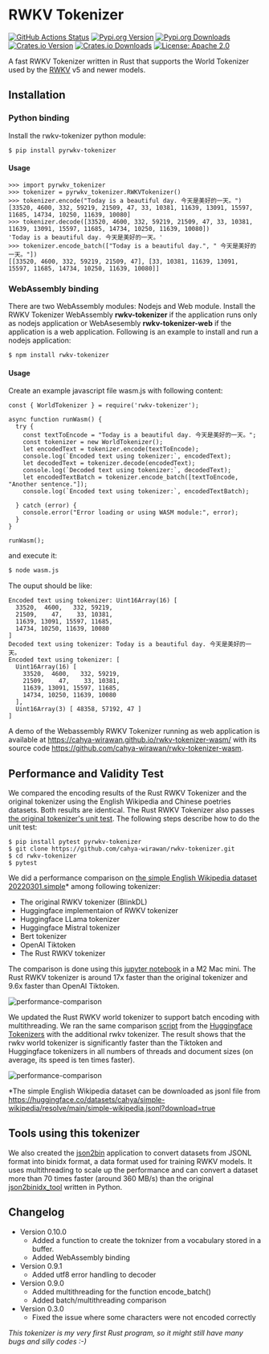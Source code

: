 # RWKV Tokenizer


[![GitHub Actions Status](https://github.com/cahya-wirawan/rwkv-tokenizer/actions/workflows/CI.yml/badge.svg)](https://github.com/cahya-wirawan/rwkv-tokenizer/actions/)
[![Pypi.org Version](https://img.shields.io/pypi/v/pyrwkv-tokenizer.svg)](https://pypi.org/project/pyrwkv-tokenizer/)
[![Pypi.org Downloads](https://img.shields.io/pypi/dd/pyrwkv-tokenizer)](https://pypi.org/project/pyrwkv-tokenizer/)
[![Crates.io Version](https://img.shields.io/crates/v/rwkv-tokenizer.svg)](https://crates.io/crates/rwkv-tokenizer)
[![Crates.io Downloads](https://img.shields.io/crates/d/rwkv-tokenizer.svg)](https://crates.io/crates/rwkv-tokenizer)
[![License: Apache 2.0](https://img.shields.io/badge/license-Apache_2.0-blue.svg)](https://github.com/cahya-wirawan/rwkv-tokenizer/blob/main/LICENSE.txt)


A fast RWKV Tokenizer written in Rust that supports the World Tokenizer used by the 
[RWKV](https://github.com/BlinkDL/RWKV-LM) v5 and newer models.

## Installation

### Python binding

Install the rwkv-tokenizer python module:
```
$ pip install pyrwkv-tokenizer
```
#### Usage
```
>>> import pyrwkv_tokenizer
>>> tokenizer = pyrwkv_tokenizer.RWKVTokenizer()
>>> tokenizer.encode("Today is a beautiful day. 今天是美好的一天。")
[33520, 4600, 332, 59219, 21509, 47, 33, 10381, 11639, 13091, 15597, 11685, 14734, 10250, 11639, 10080]
>>> tokenizer.decode([33520, 4600, 332, 59219, 21509, 47, 33, 10381, 11639, 13091, 15597, 11685, 14734, 10250, 11639, 10080])
'Today is a beautiful day. 今天是美好的一天。'
>>> tokenizer.encode_batch(["Today is a beautiful day.", " 今天是美好的一天。"])
[[33520, 4600, 332, 59219, 21509, 47], [33, 10381, 11639, 13091, 15597, 11685, 14734, 10250, 11639, 10080]]
```

### WebAssembly binding

There are two WebAssembly modules: Nodejs and Web module.
Install the RWKV Tokenizer WebAssembly **rwkv-tokenizer** if the application runs only as nodejs application or WebAsesembly **rwkv-tokenizer-web** if the application is a web application. Following is an example to install and run a nodejs application:

```
$ npm install rwkv-tokenizer
```

#### Usage

Create an example javascript file wasm.js with following content:
```
const { WorldTokenizer } = require('rwkv-tokenizer');

async function runWasm() {
  try {
    const textToEncode = "Today is a beautiful day. 今天是美好的一天。";
    const tokenizer = new WorldTokenizer();
    let encodedText = tokenizer.encode(textToEncode);
    console.log(`Encoded text using tokenizer:`, encodedText);
    let decodedText = tokenizer.decode(encodedText);
    console.log(`Decoded text using tokenizer:`, decodedText);
    let encodedTextBatch = tokenizer.encode_batch([textToEncode, "Another sentence."]);
    console.log(`Encoded text using tokenizer:`, encodedTextBatch);

  } catch (error) {
    console.error("Error loading or using WASM module:", error);
  }
}

runWasm();
```

and execute it:
``` bash
$ node wasm.js
```
The ouput should be like:
```
Encoded text using tokenizer: Uint16Array(16) [
  33520,  4600,   332, 59219,
  21509,    47,    33, 10381,
  11639, 13091, 15597, 11685,
  14734, 10250, 11639, 10080
]
Decoded text using tokenizer: Today is a beautiful day. 今天是美好的一天。
Encoded text using tokenizer: [
  Uint16Array(16) [
    33520,  4600,   332, 59219,
    21509,    47,    33, 10381,
    11639, 13091, 15597, 11685,
    14734, 10250, 11639, 10080
  ],
  Uint16Array(3) [ 48358, 57192, 47 ]
]

```

A demo of the Webassembly RWKV Tokenizer running as web application is available at https://cahya-wirawan.github.io/rwkv-tokenizer-wasm/ with its source code https://github.com/cahya-wirawan/rwkv-tokenizer-wasm.

## Performance and Validity Test

We compared the encoding results of the Rust RWKV Tokenizer and the original tokenizer using
the English Wikipedia and Chinese poetries datasets. Both results are identical. The Rust RWKV Tokenizer also 
passes [the original tokenizer's unit test](https://github.com/BlinkDL/ChatRWKV/blob/main/tokenizer/rwkv_tokenizer.py). 
The following steps describe how to do the unit test:
```
$ pip install pytest pyrwkv-tokenizer
$ git clone https://github.com/cahya-wirawan/rwkv-tokenizer.git
$ cd rwkv-tokenizer
$ pytest
```

We did a performance comparison on [the simple English Wikipedia dataset 20220301.simple](https://huggingface.co/datasets/legacy-datasets/wikipedia)* among following tokenizer:
- The original RWKV tokenizer (BlinkDL)
- Huggingface implementaion of RWKV tokenizer
- Huggingface LLama tokenizer
- Huggingface Mistral tokenizer
- Bert tokenizer
- OpenAI Tiktoken
- The Rust RWKV tokenizer

The comparison is done using this [jupyter notebook](tools/rwkv_tokenizers.ipynb) in a M2 Mac mini. The Rust RWKV 
tokenizer is around 17x faster than the original tokenizer and 9.6x faster than OpenAI Tiktoken.

![performance-comparison](data/performance-comparison.png)

We updated the Rust RWKV world tokenizer to support batch encoding with multithreading. We ran the same comparison
[script](tools/test_tiktoken-huggingface-rwkv.py)  from the [Huggingface Tokenizers](https://github.com/huggingface/tokenizers)
with the additional rwkv tokenizer. The result shows that the rwkv world tokenizer is significantly faster than 
the Tiktoken and Huggingface tokenizers in all numbers of threads and document sizes (on average, its speed is ten times faster).

![performance-comparison](data/performance-comparison-multithreading.png) 

*The simple English Wikipedia dataset can be downloaded as jsonl file from
https://huggingface.co/datasets/cahya/simple-wikipedia/resolve/main/simple-wikipedia.jsonl?download=true

## Tools using this tokenizer

We also created the [json2bin](https://github.com/cahya-wirawan/json2bin) application to convert datasets from JSONL format 
into binidx format, a data format used for training RWKV models. It uses multithreading to scale up the performance and 
can convert a dataset more than 70 times faster (around 360 MB/s) than the original 
[json2binidx_tool](https://github.com/Abel2076/json2binidx_tool) written in Python.

## Changelog
- Version 0.10.0
  - Added a function to create the toknizer from a vocabulary stored in a buffer.
  - Added WebAssembly binding
- Version 0.9.1
  - Added utf8 error handling to decoder
- Version 0.9.0
  - Added multithreading for the function encode_batch()
  - Added batch/multithreading comparison
- Version 0.3.0
  - Fixed the issue where some characters were not encoded correctly

*This tokenizer is my very first Rust program, so it might still have many bugs and silly codes :-)*
